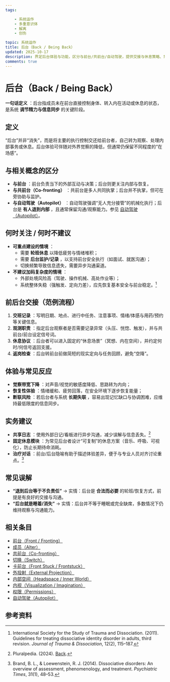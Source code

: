 ```yaml
---
tags:

    - 系统运作
    - 多重意识体
    - 解离
    - 创伤

topic: 系统运作
title: 后台（Back / Being Back）
updated: 2025-10-17
description: 界定后台体验与功能，区分与前台/共前台/自动驾驶，提供交接与休息策略、常见误解与参考资料。
comments: true
---
```


# 后台（Back / Being Back）

**一句话定义** ：后台指成员未在前台直接控制身体、转入内在活动或休息的状态，是系统 **调节精力与信息同步** 的关键阶段。

## 定义

“后台”并非“消失”，而是将主要的执行控制交还给前台者，自己转为观察、处理内部事务或休息。后台体验可伴随对外界觉察的降低，但通常仍保留不同程度的“在场感”。

## 与相关概念的区分

- **与前台** ：前台负责当下的外部互动与决策；后台则更关注内部与恢复。
- **与共前台（Co-fronting）** ：共前台是多人共同执掌；后台并不执掌，但可在旁协助与监护。
- **与自动驾驶（Autopilot）** ：自动驾驶强调“无人充分接管”的机械化执行；后台是 **有人退到内部** ，且通常保留沟通/观察能力。参见 [自动驾驶（Autopilot）](Autopilot.md)。

## 何时关注 / 何时不建议

- **可重点建设的情境** ：
    - 需要 **轮班休息** 以降低疲劳与情绪堆积；
    - 需要 **后台监护/记录** ，以支持前台安全执行（如面试、就医沟通）；
    - 切换频繁导致信息遗失，需要异步沟通渠道。
- **不建议加码复杂度的情境** ：
    - 外部处境风险高（驾驶、操作机械、高处作业等）；
    - 系统整体失稳（强触发、定向力差），应先恢复基本安全与前台稳定。[^isstd2011-back]

## 前后台交接（范例流程）

1. **交班记录** ：写明日期、地点、进行中任务、注意事项、情绪/体感与用药/预约等关键信息。
2. **观测职责** ：指定后台观察者是否需要记录异常（头压、恍惚、触发），并与共前台/前台设定信号词。
3. **休息协议** ：后台者可以进入固定的“休息场景”（冥想、内在空间），并约定何时/何信号返回支援。
4. **返岗检查** ：后台转前台前做简短的现实定向与任务回顾，避免“空降”。

## 体验与常见反应

- **觉察带宽下降** ：对声音/视觉的敏感度降低、思路转为内向；
- **恢复性体验** ：情绪缓和、疲劳回落，在安全环境下逐步恢复能量；
- **断联风险** ：若后台者与系统 **长期失联** ，容易出现记忆缺口与协调困难，应维持最低限度的信息同步。

## 实务建议

- **共享日志** ：使用外部日记/看板进行异步沟通，减少误解与信息丢失。[^pluralpedia-back]
- **固定休息模块** ：为常见后台者设计“可复制”的休息方案（音乐、呼吸、可视化），防止长期待命消耗。
- **治疗对话** ：前台/后台隐喻有助于描述体验差异，便于与专业人员对齐讨论重点。[^brand2014-back]

## 常见误解

- **“退到后台等于不负责任”** → 实情：后台是 **合法而必要** 的轮班/恢复方式，前提是有良好的交接与沟通。
- **“后台就是睡着/消失”** → 实情：后台并不等于睡眠或完全缺席，多数情况下仍维持观察与沟通能力。

## 相关条目

- [前台（Front / Fronting）](Front-Fronting.md)
- [成员（Alter）](Alter.md)
- [共前台（Co-fronting）](Co-Fronting.md)
- [切换（Switch）](Switch.md)
- [卡前台（Front Stuck / Frontstuck）](Frontstuck.md)
- [外投射（External Projection）](External-Projection.md)
- [内部空间（Headspace / Inner World）](Headspace-Inner-World.md)
- [内视（Visualization / Imagination）](Visualization-Imagination.md)
- [权限（Permissions）](Permissions.md)
- [自动驾驶（Autopilot）](Autopilot.md)

## 参考资料

[^pluralpedia-back]: Pluralpedia. (2024). [Back](https://pluralpedia.org/w/Back).
[^isstd2011-back]: International Society for the Study of Trauma and Dissociation. (2011). Guidelines for treating dissociative identity disorder in adults, third revision. _Journal of Trauma & Dissociation_, 12(2), 115–187.
[^brand2014-back]: Brand, B. L., & Loewenstein, R. J. (2014). Dissociative disorders: An overview of assessment, phenomenology, and treatment. _Psychiatric Times_, 31(1), 48–53.
